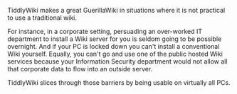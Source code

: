 TiddlyWiki makes a great GuerillaWiki in situations where it is not practical to use a traditional wiki.

For instance, in a corporate setting, persuading an over-worked IT department to install a Wiki server for you is seldom going to be possible overnight. And if your PC is locked down you can't install a conventional Wiki yourself. Equally, you can't go and use one of the public hosted Wiki services because your Information Security department would not allow all that corporate data to flow into an outside server.

TiddlyWiki slices through those barriers by being usable on virtually all PCs.


